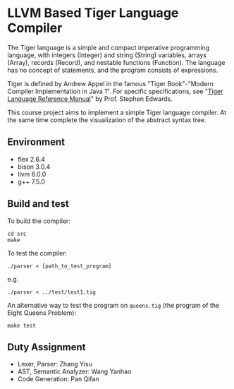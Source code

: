 # LLVM Based Tiger Language Compiler
The Tiger language is a simple and compact imperative programming language, with integers (Integer) and string (String) variables, arrays (Array), records (Record), and nestable functions (Function). The language has no concept of statements, and the program consists of expressions.

Tiger is defined by Andrew Appel in the famous "Tiger Book"-"Modern Compiler Implementation in Java 1". For specific specifications, see "[Tiger Language Reference Manual](http://www.cs.columbia.edu/~sedwards/classes/2002/w4115/tiger.pdf)" by Prof. Stephen Edwards.

This course project aims to implement a simple Tiger language compiler. At the same time complete the visualization of the abstract syntax tree.

## Environment
- flex 2.6.4
- bison 3.0.4
- llvm 6.0.0
- g++ 7.5.0

## Build and test
To build the compiler:
```
cd src
make
```
To test the compiler:
```
./parser < [path_to_test_program]
```
e.g.
```
./parser < ../test/test1.tig
```

An alternative way to test the program on `queens.tig` (the program of the Eight Queens Problem):
```
make test
```


## Duty Assignment
- Lexer, Parser: Zhang Yisu
- AST, Semantic Analyzer: Wang Yanhao
- Code Generation: Pan Qifan